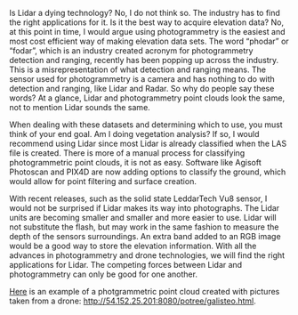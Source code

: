 Is Lidar a dying technology? No, I do not think so. The industry has to find the right applications for it. Is it the best way to acquire elevation data? No, at this point in time, I would argue using photogrammetry is the easiest and most cost efficient way of making elevation data sets. The word “phodar” or “fodar”, which is an industry created acronym for photogrammetry detection and ranging, recently has been popping up across the industry.  This is a misrepresentation of what detection and ranging means. The sensor used for photogrammetry is a camera and has nothing to do with detection and ranging, like Lidar and Radar. So why do people say these words? At a glance, Lidar and photogrammetry point clouds look the same, not to mention Lidar sounds the same.

When dealing with these datasets and determining which to use, you must think of your end goal. Am I doing vegetation analysis? If so, I would recommend using Lidar since most Lidar is already classified when the LAS file is created. There is more of a manual process for classifying photogrammetric point clouds, it is not as easy. Software like Agisoft Photoscan and PIX4D are now adding options to classify the ground, which would allow for point filtering and surface creation.

With recent releases, such as the solid state LeddarTech Vu8 sensor, I would not be surprised if Lidar makes its way into photographs. The Lidar units are becoming smaller and smaller and more easier to use. Lidar will not substitute the flash, but may work in the same fashion to measure the depth of the sensors surroundings. An extra band added to an RGB image would be a good way to store the elevation information. With all the advances in photogrammetry and drone technologies, we will find the right applications for Lidar. The competing forces between Lidar and photogrammetry can only be good for one another.

<a href="http://54.152.25.201:8080/potree/galisteo.html">Here</a> is an example of a photgrammetric point cloud created with pictures taken from a drone: http://54.152.25.201:8080/potree/galisteo.html.  
